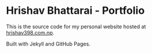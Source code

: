 # Hrishav Bhattarai - Portfolio

This is the source code for my personal website hosted at [hrishav398.com.np](https://hrishav398.com.np).

Built with Jekyll and GitHub Pages.